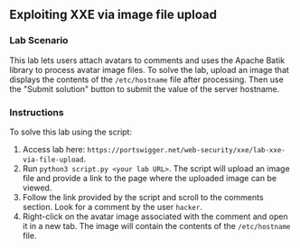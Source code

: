 ## Exploiting XXE via image file upload
### Lab Scenario
This lab lets users attach avatars to comments and uses the Apache Batik library to process avatar image files.
To solve the lab, upload an image that displays the contents of the `/etc/hostname` file after processing. Then use the "Submit solution" button to submit the value of the server hostname.

### Instructions
To solve this lab using the script:
1. Access lab here: `https://portswigger.net/web-security/xxe/lab-xxe-via-file-upload`.
2. Run `python3 script.py <your lab URL>`. The script will upload an image file and provide a link to the page where the uploaded image can be viewed.
3. Follow the link provided by the script and scroll to the comments section. Look for a comment by the user `hacker`.
4. Right-click on the avatar image associated with the comment and open it in a new tab. The image will contain the contents of the `/etc/hostname` file.
